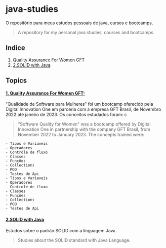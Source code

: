 # java-studies
O repositório para meus estudos pessoais de java, cursos e bootcamps.
> A repository for my personal java studies, courses and bootcamps.

## Indice
1. [Quality Assurance For Women GFT](https://github.com/Grazifelix/java-studies/tree/main?tab=readme-ov-file#1-quality-assurance-for-women-gft)
2. [2.SOLID with Java]()

## Topics
#### [1. Quality Assurance For Women GFT:](https://github.com/Grazifelix/java-studies/tree/main/01.Quality-Assurance-For-Women-GFT)

"Qualidade de Software para Mulheres" foi um bootcamp oferecido pela Digital Innovation One em parceria com a empresa GFT Brasil, de Novembro 2022 até janeiro de 2023. Os conceitos estudados foram: c

> "Software Quality for Women" was a bootcamp offered by Digital Innovation One in partnership with the company GFT Brasil, from November 2022 to January 2023. The concepts trained were:

``` 
- Tipos e Variaveis
- Operadores
- Controle de fluxo
- Classes
- Funções
- Collections
- POO
- Testes de Api
- Tipos e Variaveis
- Operadores
- Controle de fluxo
- Classes
- Funções
- Collections
- POO
- Testes de Api
```

#### [2.SOLID with Java]()
Estudos sobre o padrão SOLID com a linguagem Java.
> Studies about the SOLID standard with Java Language.